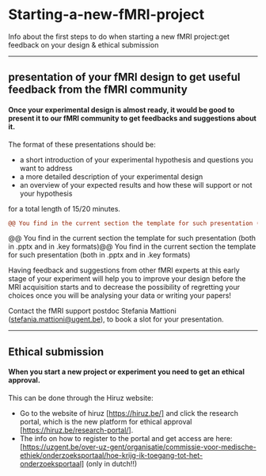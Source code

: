 # Starting-a-new-fMRI-project
Info about the first steps to do when starting a new fMRI project:get feedback on your design & ethical submission

---
## presentation of your fMRI design to get useful feedback from the fMRI community

#### Once your experimental design is almost ready, it would be good to present it to our fMRI community to get feedbacks and suggestions about it. 
 
The format of these presentations should be:
- a short introduction of your experimental hypothesis and questions you want to address
- a more detailed description of your experimental design
- an overview of your expected results and how these will support or not your hypothesis

for a total length of 15/20 minutes.

```diff
@@ You find in the current section the template for such presentation (both in .pptx and in .key formats)@@ 
```
@@ You find in the current section the template for such presentation (both in .pptx and in .key formats)@@ 
You find in the current section the template for such presentation (both in .pptx and in .key formats)

Having feedback and suggestions from other fMRI experts at this early stage of your experiment will help you to improve your design before the MRI acquisition starts and to decrease the possibility of regretting your choices once you will be analysing your data or writing your papers! 
 
Contact the fMRI support postdoc Stefania Mattioni (stefania.mattioni@ugent.be), to book a slot for your presentation. 
 

---
## Ethical submission
#### When you start a new project or experiment you need to get an ethical approval.

This can be done through the Hiruz website:
- Go to the website of hiruz [https://hiruz.be/] and click the research portal, which is the new platform for ethical approval [https://hiruz.be/research-portal/].
- The info on how to register to the portal and get access are here: [https://uzgent.be/over-uz-gent/organisatie/commissie-voor-medische-ethiek/onderzoeksportaal/hoe-krijg-ik-toegang-tot-het-onderzoeksportaal] (only in dutch!!)
